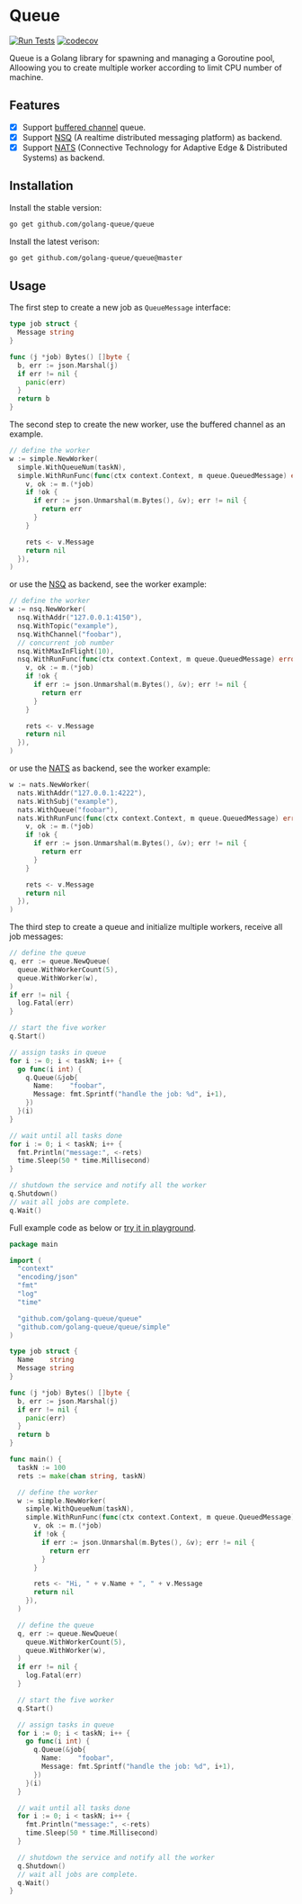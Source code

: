 # Queue

[![Run Tests](https://github.com/golang-queue/queue/actions/workflows/go.yml/badge.svg?branch=master)](https://github.com/golang-queue/queue/actions/workflows/go.yml)
[![codecov](https://codecov.io/gh/golang-queue/queue/branch/master/graph/badge.svg?token=V8A1WA0P5E)](https://codecov.io/gh/golang-queue/queue)

Queue is a Golang library for spawning and managing a Goroutine pool, Alloowing you to create multiple worker according to limit CPU number of machine.

## Features

* [x] Support [buffered channel](https://gobyexample.com/channel-buffering) queue.
* [x] Support [NSQ](https://nsq.io/) (A realtime distributed messaging platform) as backend.
* [x] Support [NATS](https://nats.io/) (Connective Technology for Adaptive Edge & Distributed Systems) as backend.

## Installation

Install the stable version:

```sh
go get github.com/golang-queue/queue
```

Install the latest verison:

```sh
go get github.com/golang-queue/queue@master
```

## Usage

The first step to create a new job as `QueueMessage` interface:

```go
type job struct {
  Message string
}

func (j *job) Bytes() []byte {
  b, err := json.Marshal(j)
  if err != nil {
    panic(err)
  }
  return b
}
```

The second step to create the new worker, use the buffered channel as an example.

```go
// define the worker
w := simple.NewWorker(
  simple.WithQueueNum(taskN),
  simple.WithRunFunc(func(ctx context.Context, m queue.QueuedMessage) error {
    v, ok := m.(*job)
    if !ok {
      if err := json.Unmarshal(m.Bytes(), &v); err != nil {
        return err
      }
    }

    rets <- v.Message
    return nil
  }),
)
```

or use the [NSQ](https://nsq.io/) as backend, see the worker example:

```go
// define the worker
w := nsq.NewWorker(
  nsq.WithAddr("127.0.0.1:4150"),
  nsq.WithTopic("example"),
  nsq.WithChannel("foobar"),
  // concurrent job number
  nsq.WithMaxInFlight(10),
  nsq.WithRunFunc(func(ctx context.Context, m queue.QueuedMessage) error {
    v, ok := m.(*job)
    if !ok {
      if err := json.Unmarshal(m.Bytes(), &v); err != nil {
        return err
      }
    }

    rets <- v.Message
    return nil
  }),
)
```

or use the [NATS](https://nats.io/) as backend, see the worker example:

```go
w := nats.NewWorker(
  nats.WithAddr("127.0.0.1:4222"),
  nats.WithSubj("example"),
  nats.WithQueue("foobar"),
  nats.WithRunFunc(func(ctx context.Context, m queue.QueuedMessage) error {
    v, ok := m.(*job)
    if !ok {
      if err := json.Unmarshal(m.Bytes(), &v); err != nil {
        return err
      }
    }

    rets <- v.Message
    return nil
  }),
)
```

The third step to create a queue and initialize multiple workers, receive all job messages:

```go
// define the queue
q, err := queue.NewQueue(
  queue.WithWorkerCount(5),
  queue.WithWorker(w),
)
if err != nil {
  log.Fatal(err)
}

// start the five worker
q.Start()

// assign tasks in queue
for i := 0; i < taskN; i++ {
  go func(i int) {
    q.Queue(&job{
      Name:    "foobar",
      Message: fmt.Sprintf("handle the job: %d", i+1),
    })
  }(i)
}

// wait until all tasks done
for i := 0; i < taskN; i++ {
  fmt.Println("message:", <-rets)
  time.Sleep(50 * time.Millisecond)
}

// shutdown the service and notify all the worker
q.Shutdown()
// wait all jobs are complete.
q.Wait()
```

Full example code as below or [try it in playground](https://play.golang.org/p/77PtkZRaPE-).

```go
package main

import (
  "context"
  "encoding/json"
  "fmt"
  "log"
  "time"

  "github.com/golang-queue/queue"
  "github.com/golang-queue/queue/simple"
)

type job struct {
  Name    string
  Message string
}

func (j *job) Bytes() []byte {
  b, err := json.Marshal(j)
  if err != nil {
    panic(err)
  }
  return b
}

func main() {
  taskN := 100
  rets := make(chan string, taskN)

  // define the worker
  w := simple.NewWorker(
    simple.WithQueueNum(taskN),
    simple.WithRunFunc(func(ctx context.Context, m queue.QueuedMessage) error {
      v, ok := m.(*job)
      if !ok {
        if err := json.Unmarshal(m.Bytes(), &v); err != nil {
          return err
        }
      }

      rets <- "Hi, " + v.Name + ", " + v.Message
      return nil
    }),
  )

  // define the queue
  q, err := queue.NewQueue(
    queue.WithWorkerCount(5),
    queue.WithWorker(w),
  )
  if err != nil {
    log.Fatal(err)
  }

  // start the five worker
  q.Start()

  // assign tasks in queue
  for i := 0; i < taskN; i++ {
    go func(i int) {
      q.Queue(&job{
        Name:    "foobar",
        Message: fmt.Sprintf("handle the job: %d", i+1),
      })
    }(i)
  }

  // wait until all tasks done
  for i := 0; i < taskN; i++ {
    fmt.Println("message:", <-rets)
    time.Sleep(50 * time.Millisecond)
  }

  // shutdown the service and notify all the worker
  q.Shutdown()
  // wait all jobs are complete.
  q.Wait()
}
```
